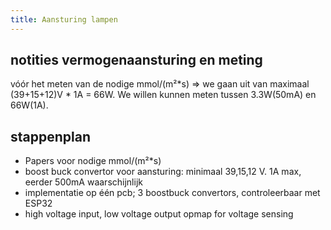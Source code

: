 ```yaml
---
title: Aansturing lampen
---
```



## notities vermogenaansturing en meting
	
vóór het meten van de nodige mmol/(m²*s) => we gaan uit van maximaal (39+15+12)V * 1A  = 66W. We willen kunnen meten tussen 3.3W(50mA) en 66W(1A).
	
## stappenplan
* Papers voor nodige mmol/(m²*s)
* boost buck convertor voor aansturing: minimaal 39,15,12 V. 1A max, eerder 500mA waarschijnlijk
* implementatie op één pcb; 3 boostbuck convertors, controleerbaar met ESP32
* high voltage input, low voltage output opmap for voltage sensing

